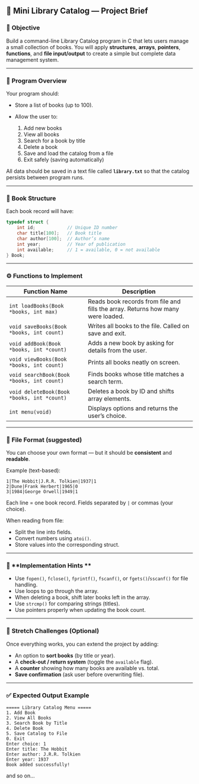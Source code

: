 ## 📘 Mini Library Catalog — Project Brief

### 🎯 **Objective**

Build a command-line Library Catalog program in C that lets users manage a small collection of books.
You will apply **structures**, **arrays**, **pointers**, **functions**, and **file input/output** to create a simple but complete data management system.

---

### 🧱 **Program Overview**

Your program should:

* Store a list of books (up to 100).
* Allow the user to:

  1. Add new books
  2. View all books
  3. Search for a book by title
  4. Delete a book
  5. Save and load the catalog from a file
  6. Exit safely (saving automatically)

All data should be saved in a text file called **`library.txt`** so that the catalog persists between program runs.

---

### 📄 **Book Structure**

Each book record will have:

```c
typedef struct {
    int id;            // Unique ID number
    char title[100];   // Book title
    char author[100];  // Author’s name
    int year;          // Year of publication
    int available;     // 1 = available, 0 = not available
} Book;
```

---

### ⚙️ **Functions to Implement**

| Function Name                              | Description                                                                     |
| ------------------------------------------ | ------------------------------------------------------------------------------- |
| `int loadBooks(Book *books, int max)`      | Reads book records from file and fills the array. Returns how many were loaded. |
| `void saveBooks(Book *books, int count)`   | Writes all books to the file. Called on save and exit.                          |
| `void addBook(Book *books, int *count)`    | Adds a new book by asking for details from the user.                            |
| `void viewBooks(Book *books, int count)`   | Prints all books neatly on screen.                                              |
| `void searchBook(Book *books, int count)`  | Finds books whose title matches a search term.                                  |
| `void deleteBook(Book *books, int *count)` | Deletes a book by ID and shifts array elements.                                 |
| `int menu(void)`                           | Displays options and returns the user’s choice.                                 |

---

### 💾 **File Format (suggested)**

You can choose your own format — but it should be **consistent** and **readable**.

Example (text-based):

```
1|The Hobbit|J.R.R. Tolkien|1937|1
2|Dune|Frank Herbert|1965|0
3|1984|George Orwell|1949|1
```

Each line = one book record.
Fields separated by `|` or commas (your choice).

When reading from file:

* Split the line into fields.
* Convert numbers using `atoi()`.
* Store values into the corresponding struct.

---

### 🧩 **Implementation Hints **

* Use `fopen()`, `fclose()`, `fprintf()`, `fscanf()`, or `fgets()`/`sscanf()` for file handling.
* Use loops to go through the array.
* When deleting a book, shift later books left in the array.
* Use `strcmp()` for comparing strings (titles).
* Use pointers properly when updating the book count.

---

### 🧠 **Stretch Challenges (Optional)**

Once everything works, you can extend the project by adding:

* An option to **sort books** (by title or year).
* A **check-out / return system** (toggle the `available` flag).
* A **counter** showing how many books are available vs. total.
* **Save confirmation** (ask user before overwriting file).

---

### ✅ **Expected Output Example**

```
===== Library Catalog Menu =====
1. Add Book
2. View All Books
3. Search Book by Title
4. Delete Book
5. Save Catalog to File
0. Exit
Enter choice: 1
Enter title: The Hobbit
Enter author: J.R.R. Tolkien
Enter year: 1937
Book added successfully!
```

and so on…
